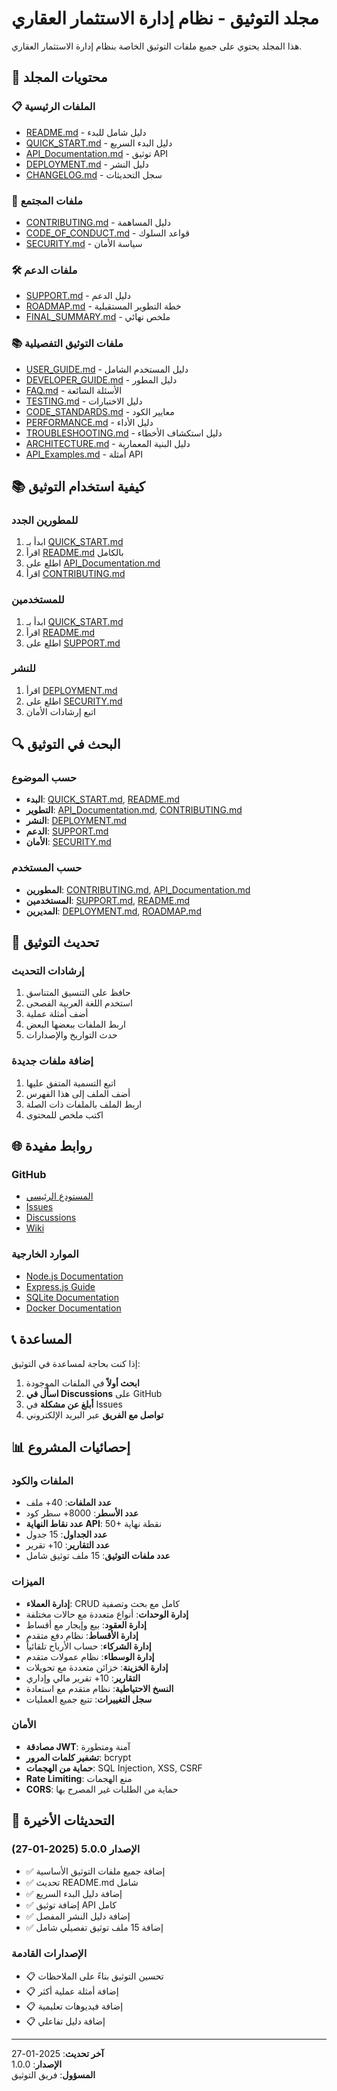 # مجلد التوثيق - نظام إدارة الاستثمار العقاري

هذا المجلد يحتوي على جميع ملفات التوثيق الخاصة بنظام إدارة الاستثمار العقاري.

## 📁 محتويات المجلد

### 📋 الملفات الرئيسية
- [README.md](../README.md) - دليل شامل للبدء
- [QUICK_START.md](../QUICK_START.md) - دليل البدء السريع
- [API_Documentation.md](../API_Documentation.md) - توثيق API
- [DEPLOYMENT.md](../DEPLOYMENT.md) - دليل النشر
- [CHANGELOG.md](../CHANGELOG.md) - سجل التحديثات

### 👥 ملفات المجتمع
- [CONTRIBUTING.md](../CONTRIBUTING.md) - دليل المساهمة
- [CODE_OF_CONDUCT.md](../CODE_OF_CONDUCT.md) - قواعد السلوك
- [SECURITY.md](../SECURITY.md) - سياسة الأمان

### 🛠️ ملفات الدعم
- [SUPPORT.md](../SUPPORT.md) - دليل الدعم
- [ROADMAP.md](../ROADMAP.md) - خطة التطوير المستقبلية
- [FINAL_SUMMARY.md](../FINAL_SUMMARY.md) - ملخص نهائي

### 📚 ملفات التوثيق التفصيلية
- [USER_GUIDE.md](USER_GUIDE.md) - دليل المستخدم الشامل
- [DEVELOPER_GUIDE.md](DEVELOPER_GUIDE.md) - دليل المطور
- [FAQ.md](FAQ.md) - الأسئلة الشائعة
- [TESTING.md](TESTING.md) - دليل الاختبارات
- [CODE_STANDARDS.md](CODE_STANDARDS.md) - معايير الكود
- [PERFORMANCE.md](PERFORMANCE.md) - دليل الأداء
- [TROUBLESHOOTING.md](TROUBLESHOOTING.md) - دليل استكشاف الأخطاء
- [ARCHITECTURE.md](ARCHITECTURE.md) - دليل البنية المعمارية
- [API_Examples.md](API_Examples.md) - أمثلة API

## 📚 كيفية استخدام التوثيق

### للمطورين الجدد
1. ابدأ بـ [QUICK_START.md](../QUICK_START.md)
2. اقرأ [README.md](../README.md) بالكامل
3. اطلع على [API_Documentation.md](../API_Documentation.md)
4. اقرأ [CONTRIBUTING.md](../CONTRIBUTING.md)

### للمستخدمين
1. ابدأ بـ [QUICK_START.md](../QUICK_START.md)
2. اقرأ [README.md](../README.md)
3. اطلع على [SUPPORT.md](../SUPPORT.md)

### للنشر
1. اقرأ [DEPLOYMENT.md](../DEPLOYMENT.md)
2. اطلع على [SECURITY.md](../SECURITY.md)
3. اتبع إرشادات الأمان

## 🔍 البحث في التوثيق

### حسب الموضوع
- **البدء**: [QUICK_START.md](../QUICK_START.md), [README.md](../README.md)
- **التطوير**: [API_Documentation.md](../API_Documentation.md), [CONTRIBUTING.md](../CONTRIBUTING.md)
- **النشر**: [DEPLOYMENT.md](../DEPLOYMENT.md)
- **الدعم**: [SUPPORT.md](../SUPPORT.md)
- **الأمان**: [SECURITY.md](../SECURITY.md)

### حسب المستخدم
- **المطورين**: [CONTRIBUTING.md](../CONTRIBUTING.md), [API_Documentation.md](../API_Documentation.md)
- **المستخدمين**: [SUPPORT.md](../SUPPORT.md), [README.md](../README.md)
- **المديرين**: [DEPLOYMENT.md](../DEPLOYMENT.md), [ROADMAP.md](../ROADMAP.md)

## 📝 تحديث التوثيق

### إرشادات التحديث
1. حافظ على التنسيق المتناسق
2. استخدم اللغة العربية الفصحى
3. أضف أمثلة عملية
4. اربط الملفات ببعضها البعض
5. حدث التواريخ والإصدارات

### إضافة ملفات جديدة
1. اتبع التسمية المتفق عليها
2. أضف الملف إلى هذا الفهرس
3. اربط الملف بالملفات ذات الصلة
4. اكتب ملخص للمحتوى

## 🌐 روابط مفيدة

### GitHub
- [المستودع الرئيسي](https://github.com/your-repo/real-estate-management-system)
- [Issues](https://github.com/your-repo/real-estate-management-system/issues)
- [Discussions](https://github.com/your-repo/real-estate-management-system/discussions)
- [Wiki](https://github.com/your-repo/real-estate-management-system/wiki)

### الموارد الخارجية
- [Node.js Documentation](https://nodejs.org/docs)
- [Express.js Guide](https://expressjs.com/guide)
- [SQLite Documentation](https://www.sqlite.org/docs.html)
- [Docker Documentation](https://docs.docker.com)

## 📞 المساعدة

إذا كنت بحاجة لمساعدة في التوثيق:

1. **ابحث أولاً** في الملفات الموجودة
2. **اسأل في Discussions** على GitHub
3. **أبلغ عن مشكلة** في Issues
4. **تواصل مع الفريق** عبر البريد الإلكتروني

## 📊 إحصائيات المشروع

### الملفات والكود
- **عدد الملفات**: 40+ ملف
- **عدد الأسطر**: 8000+ سطر كود
- **عدد نقاط النهاية API**: 50+ نقطة نهاية
- **عدد الجداول**: 15 جدول
- **عدد التقارير**: 10+ تقرير
- **عدد ملفات التوثيق**: 15 ملف توثيق شامل

### الميزات
- **إدارة العملاء**: CRUD كامل مع بحث وتصفية
- **إدارة الوحدات**: أنواع متعددة مع حالات مختلفة
- **إدارة العقود**: بيع وإيجار مع أقساط
- **إدارة الأقساط**: نظام دفع متقدم
- **إدارة الشركاء**: حساب الأرباح تلقائياً
- **إدارة الوسطاء**: نظام عمولات متقدم
- **إدارة الخزينة**: خزائن متعددة مع تحويلات
- **التقارير**: 10+ تقرير مالي وإداري
- **النسخ الاحتياطية**: نظام متقدم مع استعادة
- **سجل التغييرات**: تتبع جميع العمليات

### الأمان
- **مصادقة JWT**: آمنة ومتطورة
- **تشفير كلمات المرور**: bcrypt
- **حماية من الهجمات**: SQL Injection, XSS, CSRF
- **Rate Limiting**: منع الهجمات
- **CORS**: حماية من الطلبات غير المصرح بها

## 🔄 التحديثات الأخيرة

### الإصدار 5.0.0 (2025-01-27)
- ✅ إضافة جميع ملفات التوثيق الأساسية
- ✅ تحديث README.md شامل
- ✅ إضافة دليل البدء السريع
- ✅ إضافة توثيق API كامل
- ✅ إضافة دليل النشر المفصل
- ✅ إضافة 15 ملف توثيق تفصيلي شامل

### الإصدارات القادمة
- 📋 تحسين التوثيق بناءً على الملاحظات
- 📋 إضافة أمثلة عملية أكثر
- 📋 إضافة فيديوهات تعليمية
- 📋 إضافة دليل تفاعلي

---

**آخر تحديث**: 2025-01-27  
**الإصدار**: 1.0.0  
**المسؤول**: فريق التوثيق